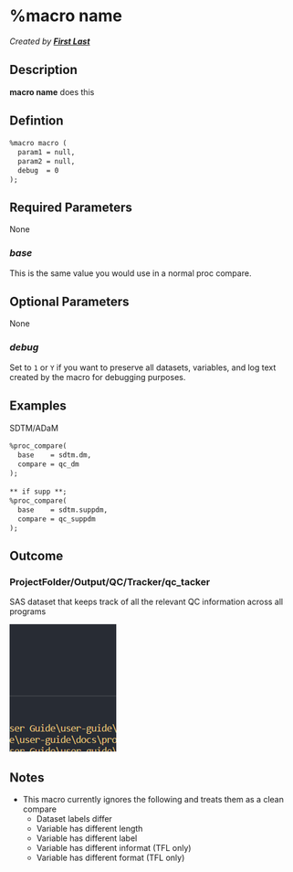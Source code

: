 # %macro name

_Created by [**First Last**](mailto:first.last@emanatebiostats.com?subject=User%20Guide:%20macro_name)_

## Description

**macro name** does this

## Defintion

```sas
%macro macro (
  param1 = null,
  param2 = null,
  debug  = 0
);
```

## Required Parameters

None

### _base_

This is the same value you would use in a normal proc compare.

## Optional Parameters

None

### _debug_

Set to `1` or `Y` if you want to preserve all datasets, variables, and log text created by the macro for debugging purposes.

## Examples

SDTM/ADaM

```sas
%proc_compare(
  base    = sdtm.dm,
  compare = qc_dm
);

** if supp **;
%proc_compare(
  base    = sdtm.suppdm,
  compare = qc_suppdm
);
```

## Outcome

### ProjectFolder/Output/QC/Tracker/qc_tacker

SAS dataset that keeps track of all the relevant QC information across all programs

![](/img/macros/test.png)

## Notes

- This macro currently ignores the following and treats them as a clean compare
  - Dataset labels differ
  - Variable has different length
  - Variable has different label
  - Variable has different informat (TFL only)
  - Variable has different format (TFL only)
